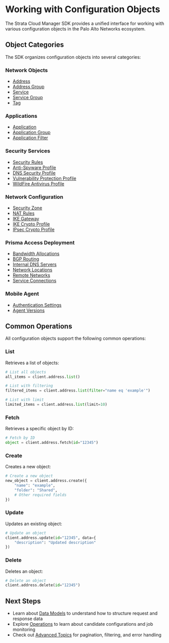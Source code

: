 # Working with Configuration Objects

The Strata Cloud Manager SDK provides a unified interface for working with various configuration objects in the Palo Alto Networks ecosystem.

## Object Categories

The SDK organizes configuration objects into several categories:

### Network Objects

- [Address](../sdk/config/objects/address.md)
- [Address Group](../sdk/config/objects/address_group.md)
- [Service](../sdk/config/objects/service.md)
- [Service Group](../sdk/config/objects/service_group.md)
- [Tag](../sdk/config/objects/tag.md)

### Applications

- [Application](../sdk/config/objects/application.md)
- [Application Group](../sdk/config/objects/application_group.md)
- [Application Filter](../sdk/config/objects/application_filters.md)

### Security Services

- [Security Rules](../sdk/config/security_services/security_rule.md)
- [Anti-Spyware Profile](../sdk/config/security_services/anti_spyware_profile.md)
- [DNS Security Profile](../sdk/config/security_services/dns_security_profile.md)
- [Vulnerability Protection Profile](../sdk/config/security_services/vulnerability_protection_profile.md)
- [WildFire Antivirus Profile](../sdk/config/security_services/wildfire_antivirus.md)

### Network Configuration

- [Security Zone](../sdk/config/network/security_zone.md)
- [NAT Rules](../sdk/config/network/nat_rules.md)
- [IKE Gateway](../sdk/config/network/ike_gateway.md)
- [IKE Crypto Profile](../sdk/config/network/ike_crypto_profile.md)
- [IPsec Crypto Profile](../sdk/config/network/ipsec_crypto_profile.md)

### Prisma Access Deployment

- [Bandwidth Allocations](../sdk/config/deployment/bandwidth_allocations.md)
- [BGP Routing](../sdk/config/deployment/bgp_routing.md)
- [Internal DNS Servers](../sdk/config/deployment/internal_dns_servers.md)
- [Network Locations](../sdk/config/deployment/network_locations.md)
- [Remote Networks](../sdk/config/deployment/remote_networks.md)
- [Service Connections](../sdk/config/deployment/service_connections.md)

### Mobile Agent

- [Authentication Settings](../sdk/config/mobile_agent/auth_settings.md)
- [Agent Versions](../sdk/config/mobile_agent/agent_versions.md)

## Common Operations

All configuration objects support the following common operations:

### List

Retrieves a list of objects:

```python
# List all objects
all_items = client.address.list()

# List with filtering
filtered_items = client.address.list(filter="name eq 'example'")

# List with limit
limited_items = client.address.list(limit=10)
```

### Fetch

Retrieves a specific object by ID:

```python
# Fetch by ID
object = client.address.fetch(id="12345")
```

### Create

Creates a new object:

```python
# Create a new object
new_object = client.address.create({
    "name": "example",
    "folder": "Shared",
    # Other required fields
})
```

### Update

Updates an existing object:

```python
# Update an object
client.address.update(id="12345", data={
    "description": "Updated description"
})
```

### Delete

Deletes an object:

```python
# Delete an object
client.address.delete(id="12345")
```

## Next Steps

- Learn about [Data Models](data-models.md) to understand how to structure request and response data
- Explore [Operations](operations.md) to learn about candidate configurations and job monitoring
- Check out [Advanced Topics](advanced-topics.md) for pagination, filtering, and error handling
